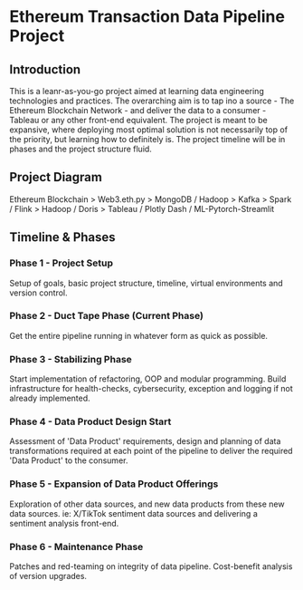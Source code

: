 # Ethereum Transaction Data Pipeline Project
## Introduction
This is a leanr-as-you-go project aimed at learning data engineering technologies and practices. The overarching aim is to tap ino a source - The Ethereum Blockchain Network - and deliver the data to a consumer - Tableau or any other front-end equivalent.
The project is meant to be expansive, where deploying most optimal solution is not necessarily top of the priority, but learning how to definitely is.
The project timeline will be in phases and the project structure fluid.

## Project Diagram
Ethereum Blockchain > Web3.eth.py > MongoDB / Hadoop > Kafka > Spark / Flink > Hadoop / Doris > Tableau / Plotly Dash / ML-Pytorch-Streamlit

## Timeline & Phases
### Phase 1 - Project Setup
Setup of goals, basic project structure, timeline, virtual environments and version control.

### Phase 2 - Duct Tape Phase (Current Phase)
Get the entire pipeline running in whatever form as quick as possible.

### Phase 3 - Stabilizing Phase
Start implementation of refactoring, OOP and modular programming. Build infrastructure for health-checks, cybersecurity, exception and logging if not already implemented.

### Phase 4 - Data Product Design Start
Assessment of 'Data Product' requirements, design and planning of data transformations required at each point of the pipeline to deliver the required 'Data Product' to the consumer.

### Phase 5 - Expansion of Data Product Offerings
Exploration of other data sources, and new data products from these new data sources. ie: X/TikTok sentiment data sources and delivering a sentiment analysis front-end.

### Phase 6 - Maintenance Phase
Patches and red-teaming on integrity of data pipeline. Cost-benefit analysis of version upgrades.
